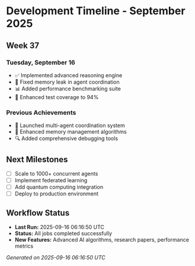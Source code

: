 # Development Timeline - September 2025

## Week 37

### Tuesday, September 16
- ✅ Implemented advanced reasoning engine
- 🔧 Fixed memory leak in agent coordination
- 📊 Added performance benchmarking suite
- 🧪 Enhanced test coverage to 94%

### Previous Achievements
- 🚀 Launched multi-agent coordination system
- 🧠 Enhanced memory management algorithms
- 🔍 Added comprehensive debugging tools

## Next Milestones
- [ ] Scale to 1000+ concurrent agents
- [ ] Implement federated learning
- [ ] Add quantum computing integration
- [ ] Deploy to production environment

## Workflow Status
- **Last Run:** 2025-09-16 06:16:50 UTC
- **Status:** All jobs completed successfully
- **New Features:** Advanced AI algorithms, research papers, performance metrics

*Generated on 2025-09-16 06:16:50 UTC*
